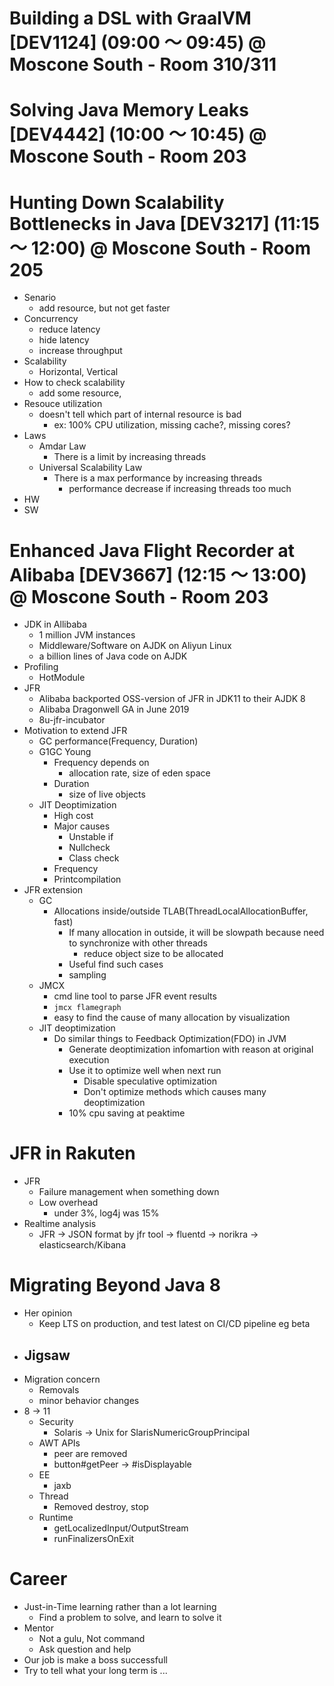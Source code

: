 

# Building a DSL with GraalVM [DEV1124] (09:00 〜 09:45) @ Moscone South - Room 310/311
# Solving Java Memory Leaks [DEV4442] (10:00 〜 10:45) @ Moscone South - Room 203
# Hunting Down Scalability Bottlenecks in Java [DEV3217] (11:15 〜 12:00) @ Moscone South - Room 205
- Senario
  - add resource, but not get faster
- Concurrency
  - reduce latency
  - hide latency
  - increase throughput
- Scalability
  - Horizontal, Vertical
- How to check scalability
  - add some resource,
- Resouce utilization
  - doesn't tell which part of internal resource is bad
    - ex: 100% CPU utilization, missing cache?, missing cores?
- Laws
  - Amdar Law
    - There is a limit by increasing threads
  - Universal Scalability Law
    - There is a max performance by increasing threads
      - performance decrease if increasing threads too much
- HW
- SW

# Enhanced Java Flight Recorder at Alibaba [DEV3667] (12:15 〜 13:00) @ Moscone South - Room 203
- JDK in Allibaba
  - 1 million JVM instances
  - Middleware/Software on AJDK on Aliyun Linux
  - a billion lines of Java code on AJDK
- Profiling
  - HotModule
- JFR
  - Alibaba backported OSS-version of JFR in JDK11 to their AJDK 8
  - Alibaba Dragonwell GA in June 2019
  - 8u-jfr-incubator
- Motivation to extend JFR
  - GC performance(Frequency, Duration)
  - G1GC Young
    - Frequency depends on
      - allocation rate, size of eden space
    - Duration
      - size of live objects
  - JIT Deoptimization
    - High cost
    - Major causes
      - Unstable if
      - Nullcheck
      - Class check
    - Frequency
    - Printcompilation
- JFR extension
  - GC
    - Allocations inside/outside TLAB(ThreadLocalAllocationBuffer, fast)
      - If many allocation in outside, it will be slowpath because need to synchronize with other threads
        - reduce object size to be allocated
      - Useful find such cases
      - sampling
  - JMCX
    - cmd line tool to parse JFR event results
    - `jmcx flamegraph`
    - easy to find the cause of many allocation by visualization
  - JIT deoptimization
    - Do similar things to Feedback Optimization(FDO) in JVM
      - Generate deoptimization infomartion with reason at original execution
      - Use it to optimize well when next run
        - Disable speculative optimization
        - Don't optimize methods which causes many deoptimization
      - 10% cpu saving at peaktime

# JFR in Rakuten
- JFR
  - Failure management when something down
  - Low overhead
    - under 3%, log4j was 15%
- Realtime analysis
  - JFR -> JSON format by jfr tool -> fluentd -> norikra -> elasticsearch/Kibana

# Migrating Beyond Java 8
- Her opinion
  - Keep LTS on production, and test latest on CI/CD pipeline eg beta
- Jigsaw
  -
- Migration concern
  - Removals
  - minor behavior changes
- 8 -> 11
  - Security
    - Solaris -> Unix for SlarisNumericGroupPrincipal
  - AWT APIs
    - peer are removed
    - button#getPeer -> #isDisplayable
  - EE
    - jaxb
  - Thread
    - Removed destroy, stop
  - Runtime
    - getLocalizedInput/OutputStream
    - runFinalizersOnExit
    
    
# Career
- Just-in-Time learning rather than a lot learning
  - Find a problem to solve, and learn to solve it
- Mentor
  - Not a gulu, Not command
  - Ask question and help
- Our job is make a boss successfull
- Try to tell what your long term is ...
